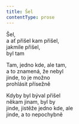 ```yaml
---
title: Šel
contentType: prose
---
```


<section>

Šel,  
a ať přišel kam přišel,  
jakmile přišel,  
byl tam

Tam, jedno kde, ale tam,  
a to znamená, že nebyl  
jinde, to je možno  
prohlásit přísežně

Kdyby byl býval přišel  
někam jinam, byl by  
jinde, jistěže jedno kde, ale  
jinde, a to nepochybně

</section>
